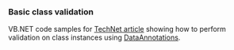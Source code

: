 ### Basic class validation

VB.NET code samples for [TechNet article](http://example.com) showing how to perform validation on class instances using [DataAnnotations](https://docs.microsoft.com/en-us/dotnet/api/system.componentmodel.dataannotations?view=netframework-4.8).
